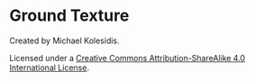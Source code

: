 # Ground Texture

Created by Michael Kolesidis. 

Licensed under a [Creative Commons Attribution-ShareAlike 4.0 International License](https://creativecommons.org/licenses/by/4.0/).
